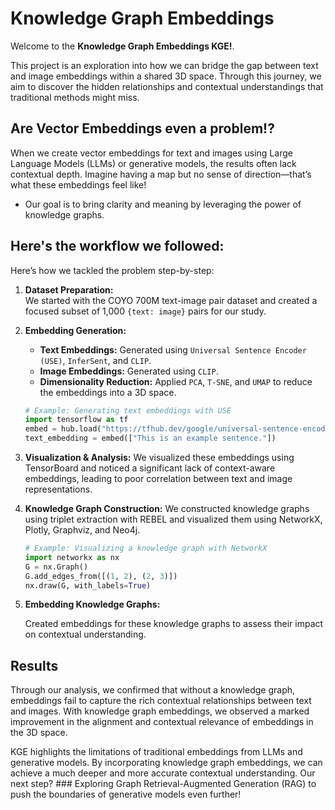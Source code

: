 # Knowledge Graph Embeddings

Welcome to the **Knowledge Graph Embeddings KGE!**. 

This project is an exploration into how we can bridge the gap between text and image embeddings within a shared 3D space. Through this journey, we aim to discover the hidden relationships and contextual understandings that traditional methods might miss.

## Are Vector Embeddings even a problem!?

When we create vector embeddings for text and images using Large Language Models (LLMs) or generative models, the results often lack contextual depth. Imagine having a map but no sense of direction—that’s what these embeddings feel like! 

- Our goal is to bring clarity and meaning by leveraging the power of knowledge graphs.

## Here's the workflow we followed:

Here’s how we tackled the problem step-by-step:

1. **Dataset Preparation:**  
   We started with the COYO 700M text-image pair dataset and created a focused subset of 1,000 `{text: image}` pairs for our study.

2. **Embedding Generation:**  
   - **Text Embeddings:** Generated using `Universal Sentence Encoder (USE)`, `InferSent`, and `CLIP`.  
   - **Image Embeddings:** Generated using `CLIP`.
   - **Dimensionality Reduction:** Applied `PCA`, `T-SNE`, and `UMAP` to reduce the embeddings into a 3D space.


   ```python
   # Example: Generating text embeddings with USE
   import tensorflow as tf
   embed = hub.load("https://tfhub.dev/google/universal-sentence-encoder/4")
   text_embedding = embed(["This is an example sentence."])

3. **Visualization & Analysis:** 
   We visualized these embeddings using TensorBoard and noticed a significant lack of context-aware embeddings, leading to poor correlation between text and image representations.

4. **Knowledge Graph Construction:**
   We constructed knowledge graphs using triplet extraction with REBEL and visualized them using NetworkX, Plotly, Graphviz, and Neo4j.
   ``` python
   # Example: Visualizing a knowledge graph with NetworkX
   import networkx as nx
   G = nx.Graph()
   G.add_edges_from([(1, 2), (2, 3)])
   nx.draw(G, with_labels=True)
   ```
5. **Embedding Knowledge Graphs:**

   Created embeddings for these knowledge graphs to assess their impact on contextual understanding.


## Results
Through our analysis, we confirmed that without a knowledge graph, embeddings fail to capture the rich contextual relationships between text and images. With knowledge graph embeddings, we observed a marked improvement in the alignment and contextual relevance of embeddings in the 3D space.

KGE highlights the limitations of traditional embeddings from LLMs and generative models. By incorporating knowledge graph embeddings, we can achieve a much deeper and more accurate contextual understanding. Our next step? ### Exploring Graph Retrieval-Augmented Generation (RAG) to push the boundaries of generative models even further!
